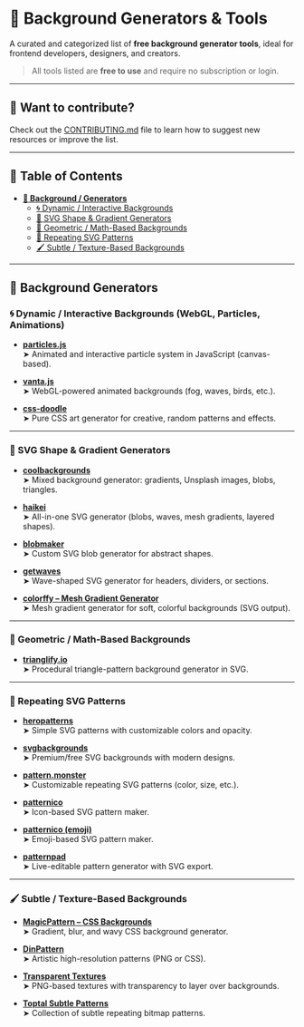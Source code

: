 # 🌈 Background Generators & Tools

A curated and categorized list of **free background generator tools**, ideal for frontend developers, designers, and creators.

> All tools listed are **free to use** and require no subscription or login.

---

## 🤝 Want to contribute?

Check out the [CONTRIBUTING.md](../CONTRIBUTING.md) file to learn how to suggest new resources or improve the list.

---

## 🧭 Table of Contents

- [**🌈 Background / Generators**](#-background-generators)
  - [🌀 Dynamic / Interactive Backgrounds](#-dynamic--interactive-backgrounds-webgl-particles-animations)
  - [🎨 SVG Shape & Gradient Generators](#-svg-shape--gradient-generators)
  - [🧮 Geometric / Math-Based Backgrounds](#-geometric--math-based-backgrounds)
  - [🧩 Repeating SVG Patterns](#-repeating-svg-patterns)
  - [🖌️ Subtle / Texture-Based Backgrounds](#-subtle--texture-based-backgrounds)

---

## 🌈 Background Generators

### 🌀 Dynamic / Interactive Backgrounds (WebGL, Particles, Animations)

- [**particles.js**](https://vincentgarreau.com/particles.js/)  
  ➤ Animated and interactive particle system in JavaScript (canvas-based).

- [**vanta.js**](https://www.vantajs.com/)  
  ➤ WebGL-powered animated backgrounds (fog, waves, birds, etc.).

- [**css-doodle**](https://css-doodle.com/)  
  ➤ Pure CSS art generator for creative, random patterns and effects.

---

### 🎨 SVG Shape & Gradient Generators

- [**coolbackgrounds**](https://coolbackgrounds.io/)  
  ➤ Mixed background generator: gradients, Unsplash images, blobs, triangles.

- [**haikei**](https://haikei.app/)  
  ➤ All-in-one SVG generator (blobs, waves, mesh gradients, layered shapes).

- [**blobmaker**](https://www.blobmaker.app/)  
  ➤ Custom SVG blob generator for abstract shapes.

- [**getwaves**](https://getwaves.io/)  
  ➤ Wave-shaped SVG generator for headers, dividers, or sections.

- [**colorffy – Mesh Gradient Generator**](https://colorffy.com/mesh-gradient-generator)  
  ➤ Mesh gradient generator for soft, colorful backgrounds (SVG output).

---

### 🧮 Geometric / Math-Based Backgrounds

- [**trianglify.io**](https://trianglify.io/)  
  ➤ Procedural triangle-pattern background generator in SVG.

---

### 🧩 Repeating SVG Patterns

- [**heropatterns**](https://heropatterns.com/)  
  ➤ Simple SVG patterns with customizable colors and opacity.

- [**svgbackgrounds**](https://www.svgbackgrounds.com/)  
  ➤ Premium/free SVG backgrounds with modern designs.

- [**pattern.monster**](https://pattern.monster/)  
  ➤ Customizable repeating SVG patterns (color, size, etc.).

- [**patternico**](https://patternico.com/)  
  ➤ Icon-based SVG pattern maker.

- [**patternico (emoji)**](https://patternico.com/emoji/)  
  ➤ Emoji-based SVG pattern maker.

- [**patternpad**](https://patternpad.com/)  
  ➤ Live-editable pattern generator with SVG export.

---

### 🖌️ Subtle / Texture-Based Backgrounds

- [**MagicPattern – CSS Backgrounds**](https://www.magicpattern.design/tools/css-backgrounds)  
  ➤ Gradient, blur, and wavy CSS background generator.

- [**DinPattern**](https://dinpattern.com/)  
  ➤ Artistic high-resolution patterns (PNG or CSS).

- [**Transparent Textures**](https://www.transparenttextures.com/)  
  ➤ PNG-based textures with transparency to layer over backgrounds.

- [**Toptal Subtle Patterns**](https://www.toptal.com/designers/subtlepatterns/)  
  ➤ Collection of subtle repeating bitmap patterns.

